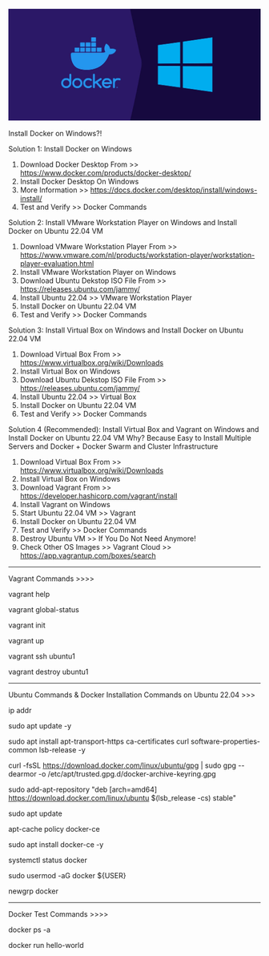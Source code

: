 ![Alt text](image_05.jpg)

Install Docker on Windows?!

Solution 1: Install Docker on Windows
1. Download Docker Desktop From >> https://www.docker.com/products/docker-desktop/
2. Install Docker Desktop On Windows
3. More Information >> https://docs.docker.com/desktop/install/windows-install/
4. Test and Verify >> Docker Commands

Solution 2: Install VMware Workstation Player on Windows and Install Docker on Ubuntu 22.04 VM
1. Download VMware Workstation Player From >> https://www.vmware.com/nl/products/workstation-player/workstation-player-evaluation.html
2. Install VMware Workstation Player on Windows
3. Download Ubuntu Dekstop ISO File From >> https://releases.ubuntu.com/jammy/
4. Install Ubuntu 22.04 >> VMware Workstation Player
5. Install Docker on Ubuntu 22.04 VM
6. Test and Verify >> Docker Commands

Solution 3: Install Virtual Box on Windows and Install Docker on Ubuntu 22.04 VM
1. Download Virtual Box From >> https://www.virtualbox.org/wiki/Downloads
2. Install Virtual Box on Windows
3. Download Ubuntu Dekstop ISO File From >> https://releases.ubuntu.com/jammy/
4. Install Ubuntu 22.04 >> Virtual Box
5. Install Docker on Ubuntu 22.04 VM
6. Test and Verify >> Docker Commands

Solution 4 (Recommended): Install Virtual Box and Vagrant on Windows and Install Docker on Ubuntu 22.04 VM
Why? Because Easy to Install Multiple Servers and Docker + Docker Swarm and Cluster Infrastructure
1. Download Virtual Box From >> https://www.virtualbox.org/wiki/Downloads
2. Install Virtual Box on Windows
3. Download Vagrant From >> https://developer.hashicorp.com/vagrant/install
4. Install Vagrant on Windows
5. Start Ubuntu 22.04 VM >> Vagrant
6. Install Docker on Ubuntu 22.04 VM
7. Test and Verify >> Docker Commands
8. Destroy Ubuntu VM >> If You Do Not Need Anymore!
9. Check Other OS Images >> Vagrant Cloud >> https://app.vagrantup.com/boxes/search


****************************************
Vagrant Commands >>>>

vagrant help

vagrant global-status

vagrant init

vagrant up

vagrant ssh ubuntu1

vagrant destroy ubuntu1


****************************************
Ubuntu Commands & Docker Installation Commands on Ubuntu 22.04 >>>

ip addr

sudo apt update -y

sudo apt install apt-transport-https ca-certificates curl software-properties-common lsb-release -y

curl -fsSL https://download.docker.com/linux/ubuntu/gpg | sudo gpg --dearmor -o /etc/apt/trusted.gpg.d/docker-archive-keyring.gpg

sudo add-apt-repository "deb [arch=amd64] https://download.docker.com/linux/ubuntu $(lsb_release -cs) stable"

sudo apt update

apt-cache policy docker-ce

sudo apt install docker-ce -y

systemctl status docker

sudo usermod -aG docker ${USER}

newgrp docker


****************************************
Docker Test Commands >>>>

docker ps -a

docker run hello-world

